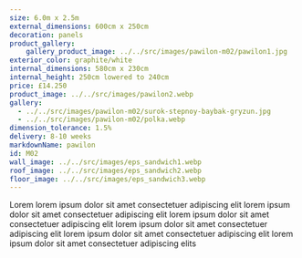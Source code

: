 ```yaml
---
size: 6.0m x 2.5m
external_dimensions: 600cm x 250cm
decoration: panels
product_gallery:
    gallery_product_image: ../../src/images/pawilon-m02/pawilon1.jpg
exterior_color: graphite/white
internal_dimensions: 580cm x 230cm
internal_height: 250cm lowered to 240cm
price: £14.250
product_image: ../../src/images/pawilon2.webp
gallery:
  - ../../src/images/pawilon-m02/surok-stepnoy-baybak-gryzun.jpg
  - ../../src/images/pawilon-m02/polka.webp
dimension_tolerance: 1.5%
delivery: 8-10 weeks
markdownName: pawilon
id: M02
wall_image: ../../src/images/eps_sandwich1.webp
roof_image: ../../src/images/eps_sandwich2.webp
floor_image: ../../src/images/eps_sandwich3.webp
---
```

Lorem lorem ipsum dolor sit amet consectetuer adipiscing elit
lorem ipsum dolor sit amet consectetuer adipiscing elit
lorem ipsum dolor sit amet consectetuer adipiscing elit
lorem ipsum dolor sit amet consectetuer adipiscing elit
lorem ipsum dolor sit amet consectetuer adipiscing elit
lorem ipsum dolor sit amet consectetuer adipiscing elits
